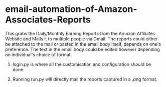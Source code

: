 # email-automation-of-Amazon-Associates-Reports

This grabs the Daily/Monthly Earning Reports from the Amazon Affiliates Website and Mails it to multiple people via Gmail.
The reports could either be attached to the mail or pasted in the email body itself, depends on one's preference. The text in the email body could be edited however depending on individual's choice of format. 

1. login.py is where all the customisation and configuration should be done.

2. Running run.py will directly mail the reports captured in a .png format.
